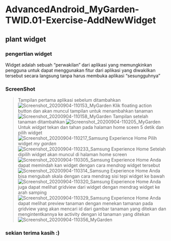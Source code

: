 # AdvancedAndroid_MyGarden-TWID.01-Exercise-AddNewWidget
## plant widget
### pengertian widget
Widget adalah sebuah “perwakilan” dari aplikasi yang memungkinkan pengguna untuk dapat
menggunakan fitur dari aplikasi yang diwakilkan tersebut secara langsung tanpa harus membuka aplikasi “sesungguhnya”


### ScreenShot
> Tampilan pertama aplikasi sebelum ditambahkan
![Screenshot_20200904-110153_MyGarden](https://user-images.githubusercontent.com/54633534/92201601-30914f80-eea7-11ea-8215-13ede0cde234.jpg)
> Klik floating action button dan akan muncul tampilan untuk menambahkan tanaman
![Screenshot_20200904-110158_MyGarden](https://user-images.githubusercontent.com/54633534/92201630-41da5c00-eea7-11ea-971c-3b759a825c76.jpg)
> Tampilan setelah tanaman ditambahkan
![Screenshot_20200904-110205_MyGarden](https://user-images.githubusercontent.com/54633534/92201644-4acb2d80-eea7-11ea-8184-8617e09c8f09.jpg)
> Untuk *widget* tekan dan tahan pada halaman home sceen 5 detik dan pilih widget
![Screenshot_20200904-110217_Samsung Experience Home](https://user-images.githubusercontent.com/54633534/92201659-51f23b80-eea7-11ea-82f6-c149b2bb38be.jpg)
> Pilih widget *my garden*
![Screenshot_20200904-110233_Samsung Experience Home](https://user-images.githubusercontent.com/54633534/92201663-56b6ef80-eea7-11ea-9375-2211a1d00992.jpg)
> Setelah dipilih widget akan muncul di halaman home screen
![Screenshot_20200904-110305_Samsung Experience Home](https://user-images.githubusercontent.com/54633534/92201671-5b7ba380-eea7-11ea-8546-a7cc3f925126.jpg)
> Anda dapat memindah kan widget dengan cara men*drag* widget tersebut
![Screenshot_20200904-110314_Samsung Experience Home](https://user-images.githubusercontent.com/54633534/92201679-60405780-eea7-11ea-9cf4-e2bcb6c0156c.jpg)
> Anda bisa mengubah skala dengan cara mendrag sisi tepi widget ke bawah
![Screenshot_20200904-110320_Samsung Experience Home](https://user-images.githubusercontent.com/54633534/92201688-646c7500-eea7-11ea-8740-bb7247f3257f.jpg)
> Anda juga dapat melihat gridview dari widget dengan mendrag widget ke arah samping
![Screenshot_20200904-110329_Samsung Experience Home](https://user-images.githubusercontent.com/54633534/92201692-69312900-eea7-11ea-9d50-ac90b2da616d.jpg)
> Anda dapat melihat preview tanaman dengan menekan tamanan pada gridview yang akan mencari id dari gambar tanaman yang ditekan dan mengintentkannya ke activity dengan id tanaman yang ditekan
![Screenshot_20200904-110356_MyGarden](https://user-images.githubusercontent.com/54633534/92201705-6e8e7380-eea7-11ea-8850-9c14f5d646f4.jpg)

### sekian terima kasih :)
